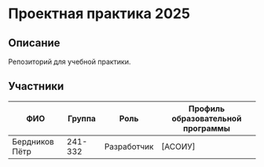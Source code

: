 # Проектная практика 2025

## Описание
Репозиторий для учебной практики.

## Участники
| ФИО              | Группа   | Роль          | Профиль образовательной программы |
|------------------|----------|---------------|-----------------------------------|
| Бердников Пётр   | 241-332  | Разработчик   | [АСОИУ]                 |
